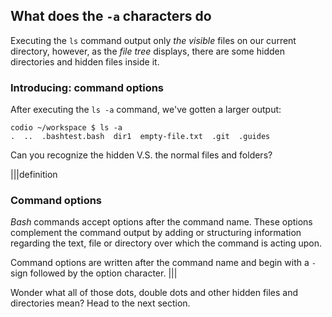 ## What does the `-a` characters do

Executing the `ls` command output only _the visible_ files on our current directory, however, as the _file tree_ displays, there are some hidden directories and hidden files inside it.

### Introducing: command options

After executing the `ls -a` command, we've gotten a larger output:

```
codio ~/workspace $ ls -a
.  ..  .bashtest.bash  dir1  empty-file.txt  .git  .guides
```

Can you recognize the hidden V.S. the normal files and folders?

|||definition
### Command options
_Bash_ commands accept options after the command name. These options complement the command output by adding or structuring information regarding the text, file or directory over which the command is acting upon.

Command options are written after the command name and begin with a `-` sign followed by the option character.
|||

Wonder what all of those dots, double dots and other hidden files and directories mean? Head to the next section.